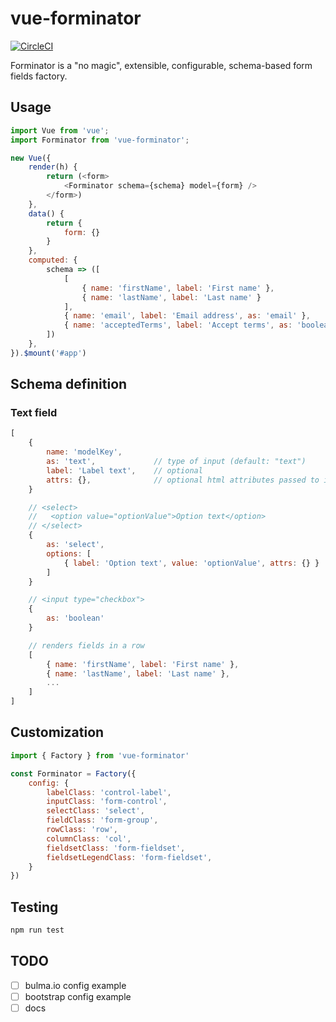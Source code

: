 # vue-forminator

[![CircleCI](https://circleci.com/gh/pasierb/vue-forminator/tree/master.svg?style=svg)](https://circleci.com/gh/pasierb/vue-forminator/tree/master)

Forminator is a "no magic", extensible, configurable, schema-based form fields factory.

## Usage

```javascript
import Vue from 'vue';
import Forminator from 'vue-forminator';

new Vue({
    render(h) {
        return (<form>
            <Forminator schema={schema} model={form} />
        </form>)
    },
    data() {
        return {
            form: {}
        }
    },
    computed: {
        schema => ([
            [
                { name: 'firstName', label: 'First name' },
                { name: 'lastName', label: 'Last name' }
            ],
            { name: 'email', label: 'Email address', as: 'email' },
            { name: 'acceptedTerms', label: 'Accept terms', as: 'boolean' },
        ])
    },
}).$mount('#app')
```

## Schema definition

### Text field
```javascript
[
    {
        name: 'modelKey',
        as: 'text',             // type of input (default: "text")
        label: 'Label text',    // optional
        attrs: {},              // optional html attributes passed to input tag
    }

    // <select>
    //   <option value="optionValue">Option text</option>
    // </select>
    {
        as: 'select',
        options: [
            { label: 'Option text', value: 'optionValue', attrs: {} }
        ]
    }

    // <input type="checkbox">
    {
        as: 'boolean'
    }

    // renders fields in a row
    [
        { name: 'firstName', label: 'First name' },
        { name: 'lastName', label: 'Last name' },
        ...
    ]
]
```

## Customization

```javascript
import { Factory } from 'vue-forminator'

const Forminator = Factory({
    config: {
        labelClass: 'control-label',
        inputClass: 'form-control',
        selectClass: 'select',
        fieldClass: 'form-group',
        rowClass: 'row',
        columnClass: 'col',
        fieldsetClass: 'form-fieldset',
        fieldsetLegendClass: 'form-fieldset',
    }
})
```

## Testing

```bash
npm run test
```

## TODO

- [ ] bulma.io config example
- [ ] bootstrap config example
- [ ] docs